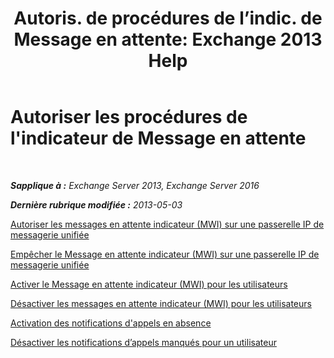 ﻿---
title: 'Autoris. de procédures de l’indic. de Message en attente: Exchange 2013 Help'
TOCTitle: Autoriser les procédures de l'indicateur de Message en attente
ms:assetid: 608082bc-015e-45ef-8ebc-f77465080381
ms:mtpsurl: https://technet.microsoft.com/fr-fr/library/Dn135233(v=EXCHG.150)
ms:contentKeyID: 54652757
ms.date: 05/23/2018
mtps_version: v=EXCHG.150
ms.translationtype: MT
---

# Autoriser les procédures de l'indicateur de Message en attente

 

_**Sapplique à :** Exchange Server 2013, Exchange Server 2016_

_**Dernière rubrique modifiée :** 2013-05-03_

[Autoriser les messages en attente indicateur (MWI) sur une passerelle IP de messagerie unifiée](allow-message-waiting-indicator-mwi-on-a-um-ip-gateway-exchange-2013-help.md)

[Empêcher le Message en attente indicateur (MWI) sur une passerelle IP de messagerie unifiée](prevent-message-waiting-indicator-mwi-on-a-um-ip-gateway-exchange-2013-help.md)

[Activer le Message en attente indicateur (MWI) pour les utilisateurs](enable-message-waiting-indicator-mwi-for-users-exchange-2013-help.md)

[Désactiver les messages en attente indicateur (MWI) pour les utilisateurs](disable-message-waiting-indicator-mwi-for-users-exchange-2013-help.md)

[Activation des notifications d'appels en absence](enable-missed-call-notifications-for-a-user-exchange-2013-help.md)

[Désactiver les notifications d’appels manqués pour un utilisateur](disable-missed-call-notifications-for-a-user-exchange-2013-help.md)

